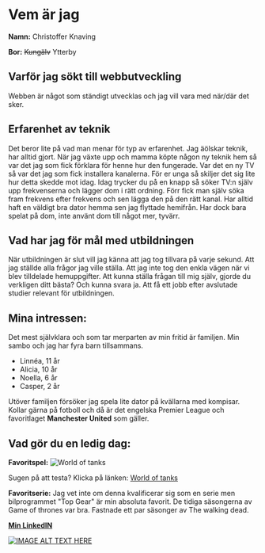 # Vem är jag

**Namn:** Christoffer Knaving

**Bor:** ~~Kungälv~~ Ytterby

## Varför jag sökt till webbutveckling

 Webben är något som ständigt utvecklas och jag vill vara med när/där det sker.



## Erfarenhet av teknik

Det beror lite på vad man menar för typ av erfarenhet. Jag äölskar teknik, har alltid gjort. När jag växte upp och mamma köpte någon ny teknik hem så var det jag som fick förklara för henne hur den fungerade. Var det en ny TV så var det jag som fick installera kanalerna. För er unga så skiljer det sig lite hur detta skedde mot idag. Idag trycker du på en knapp så söker TV:n själv upp frekvenserna och lägger dom i rätt ordning. Förr fick man själv söka fram frekvens efter frekvens och sen lägga den på den rätt kanal. Har alltid haft en väldigt bra dator hemma sen jag flyttade hemifrån. Har dock bara spelat på dom, inte använt dom till något mer, tyvärr.

## Vad har jag för mål med utbildningen

När utbildningen är slut vill jag känna att jag tog tillvara på varje sekund. Att jag ställde alla frågor jag ville ställa. Att jag inte tog den enkla vägen när vi blev tilldelade hemuppgifter. Att kunna ställa frågan till mig själv, gjorde du verkligen ditt bästa? Och kunna svara ja.
Att få ett jobb efter avslutade studier relevant för utbildningen.

## Mina intressen:

Det mest självklara och som tar merparten av min fritid är familjen. Min sambo och jag har fyra barn tillsammans.  
   - Linnéa, 11 år
   - Alicia, 10 år
   - Noella, 6 år
   - Casper, 2 år  

Utöver familjen försöker jag spela lite dator på kvällarna med kompisar. Kollar gärna på fotboll och då är det engelska Premier League och favoritlaget **Manchester United** som gäller. 

## Vad gör du en ledig dag:



**Favoritspel:** ![World of tanks](https://www.sapphirenation.net/-/media/sites/sapphirenation/articles/2017/10/wotx-logo.png "World of tanks")

Sugen på att testa? Klicka på länken: [World of tanks][1]




**Favoritserie:** Jag vet inte om denna kvalificerar sig som en serie men bilprogrammet "Top Gear" är min absoluta favorit. De tidiga säsongerna av Game of thrones var bra. Fastnade ett par säsonger av The walking dead.

[**Min LinkedIN**](https://www.linkedin.com/in/christoffer-knaving-77366a21a/)


[![IMAGE ALT TEXT HERE](https://surfalugnt.se/wp-content/uploads/YouTube-logo-full_color.png)](http://www.youtube.com/watch?v=e23pW_0BPo0)
















[1]:(https://worldoftanks.eu/en/game/download/?pub_id=wot_ong_eu_se_g_s-b_acq_kw__world_of_tanks_www&xid_source=google&xid_medium=cpc&xid_network=g&xid_campaign_id=7688980283&xid_adgroup_id=81025106123&xid_ad_id=423202366283&xid_target_id=kwd-301331770735&xid_keyword=world+of+tanks+eu&xid_placement=&xid_device_type=c&xid_position=&xid_region=1012530&xid_position_type=_&xid_target=&xid_feeditemid=&xid_matchtype=e&xid_clickid=EAIaIQobChMIrK-X7a_C8gIVBEaRBR0QPQMvEAAYASAAEgL36_D_BwE&url=https://worldoftanks.eu/&gclid=EAIaIQobChMIrK-X7a_C8gIVBEaRBR0QPQMvEAAYASAAEgL36_D_BwE&sid=SIDu9m4TVeQNhIpUOUEYR72A1JhGD6Mh5AfoH_8RSdJ3JF5MzqbUyL3aChoiut3A0j-X9dRLpqQZws3Z5Sx5Isy8rmag_FUcvb3x303YsXL69rUgq31gkqFrc69uibnnI-Sw9LaWYs5O5g3L07BhiV6lVnnMp55loPW4JfO-z0cUKEVSQgQfo0&enctid=cdpa14vre2ek&lpsn=WOT+ONGOING+WW+Portal+Download+Game&foris=1&teclient=1628188627947578002)